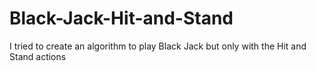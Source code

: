 # Black-Jack-Hit-and-Stand
I tried to create an algorithm to play Black Jack but only with the Hit and Stand actions
